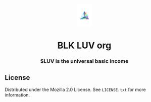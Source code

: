 
<br />
<div align="center">
  <img width="50px" src="/public/static/images/blkluvorg.svg"/>
  <h1 align="center">BLK LUV org</h1>

  <h3 align="center">
    $LUV is the universal basic income
  </h3>
</div>

<!-- LICENSE -->
## License

Distributed under the Mozilla 2.0 License. See `LICENSE.txt` for more information.
